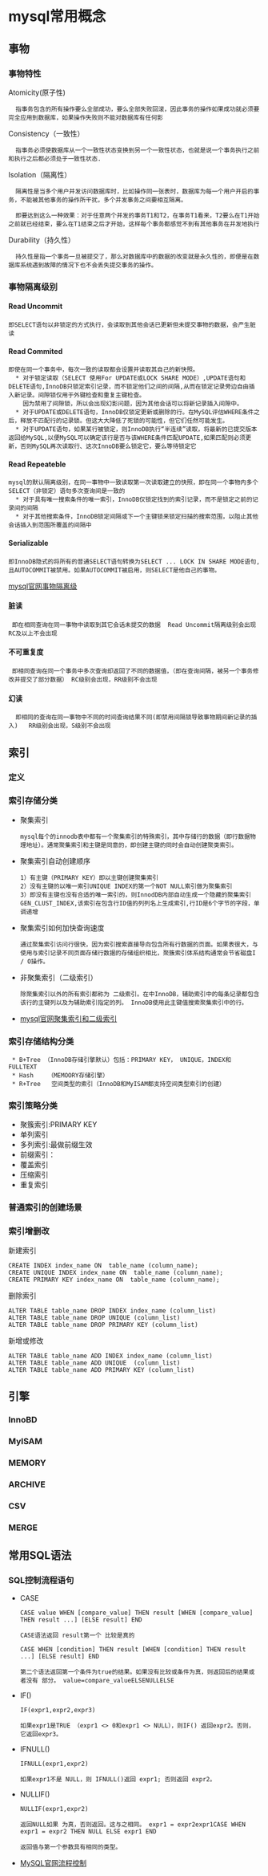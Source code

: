 # mysql常用概念

## 事物
### 事物特性
  Atomicity(原子性)
   
      指事务包含的所有操作要么全部成功，要么全部失败回滚，因此事务的操作如果成功就必须要完全应用到数据库，如果操作失败则不能对数据库有任何影
  
  Consistency（一致性）
  
      指事务必须使数据库从一个一致性状态变换到另一个一致性状态，也就是说一个事务执行之前和执行之后都必须处于一致性状态.
  
  Isolation（隔离性）
      
      隔离性是当多个用户并发访问数据库时，比如操作同一张表时，数据库为每一个用户开启的事务，不能被其他事务的操作所干扰，多个并发事务之间要相互隔离。
      
      即要达到这么一种效果：对于任意两个并发的事务T1和T2，在事务T1看来，T2要么在T1开始之前就已经结束，要么在T1结束之后才开始，这样每个事务都感觉不到有其他事务在并发地执行
      
  Durability（持久性）
  
      持久性是指一个事务一旦被提交了，那么对数据库中的数据的改变就是永久性的，即便是在数据库系统遇到故障的情况下也不会丢失提交事务的操作。
  
### 事物隔离级别
#### Read Uncommit
    即SELECT语句以非锁定的方式执行，会读取到其他会话已更新但未提交事物的数据，会产生脏读
#### Read Commited
    即使在同一个事务中，每次一致的读取都会设置并读取其自己的新快照。
      * 对于锁定读取（SELECT 使用For UPDATE或LOCK SHARE MODE）,UPDATE语句和DELETE语句,InnoDB只锁定索引记录，而不锁定他们之间的间隔,从而在锁定记录旁边自由插入新记录。间隙锁仅用于外键检查和重复主键检查。
        因为禁用了间隙锁，所以会出现幻影问题，因为其他会话可以将新记录插入间隙中。
      * 对于UPDATE或DELETE语句，InnoDB仅锁定更新或删除的行。在MySQL评估WHERE条件之后，释放不匹配行的记录锁。但这大大降低了死锁的可能性，但它们任然可能发生。
      * 对于UPDATE语句，如果某行被锁定，则InnoDB执行“半连续”读取，将最新的已提交版本返回给MySQL,以便MySQL可以确定该行是否与该WHERE条件匹配UPDATE,如果匹配则必须更新，否则MySQL再次读取行、这次InnoDB要么锁定它，要么等待锁定它
#### Read Repeateble
    mysql的默认隔离级别，在同一事物中一致读取第一次读取建立的快照，即在同一个事物内多个SELECT（非锁定）语句多次查询间是一致的
      * 对于具有唯一搜索条件的唯一索引，InnoDB仅锁定找到的索引记录，而不是锁定之前的记录间的间隔
      * 对于其他搜索条件，InnoDB锁定间隔或下一个主键锁来锁定扫描的搜索范围，以阻止其他会话插入到范围所覆盖的间隔中
#### Serializable
    即InnoDB隐式的将所有的普通SELECT语句转换为SELECT ... LOCK IN SHARE MODE语句,且AUTOCOMMIT被禁用。如果AUTOCOMMIT被启用，则SELECT是他自己的事物。


[mysql官网事物隔离级](https://dev.mysql.com/doc/refman/5.7/en/innodb-transaction-isolation-levels.html)

#### 脏读 
     即在相同查询在同一事物中读取到其它会话未提交的数据  Read Uncommit隔离级别会出现  RC及以上不会出现
#### 不可重复度
     即相同查询在同一个事务中多次查询却返回了不同的数据值，（即在查询间隔，被另一个事务修改并提交了部分数据） RC级别会出现，RR级别不会出现
#### 幻读
      即相同的查询在同一事物中不同的时间查询结果不同(即禁用间隔锁导致事物期间新记录的插入)   RR级别会出现，S级别不会出现

## 索引
### 定义
  
### 索引存储分类
   * 聚集索引
      
         mysql每个的innodb表中都有一个聚集索引的特殊索引，其中存储行的数据（即行数据物理地址）。通常聚集索引和主键是同意的，即创建主键的同时会自动创建聚类索引。
   * 聚集索引自动创建顺序
   
         1）有主键（PRIMARY KEY）即以主键创建聚集索引
         2）没有主键的以唯一索引UNIQUE INDEX的第一个NOT NULL索引做为聚集索引
         3）即没有主键也没有合适的唯一索引的，则InnodDB内部自动生成一个隐藏的聚集索引GEN_CLUST_INDEX,该索引在包含行ID值的列列名上生成索引,行ID是6个字节的字段，单调递增    
         
   * 聚集索引如何加快查询速度
      
         通过聚集索引访问行很快，因为索引搜索直接导向包含所有行数据的页面。如果表很大，与使用与索引记录不同页面存储行数据的存储组织相比，聚簇索引体系结构通常会节省磁盘I / O操作。


   * 非聚集索引（二级索引）
      
         除聚集索引以外的所有索引都称为 二级索引。在中InnoDB，辅助索引中的每条记录都包含该行的主键列以及为辅助索引指定的列。 InnoDB使用此主键值搜索聚集索引中的行。
         
   * [mysql官网聚集索引和二级索引](https://dev.mysql.com/doc/refman/5.7/en/innodb-index-types.html)
   
### 索引存储结构分类
   
     * B+Tree （InnoDB存储引擎默认）包括：PRIMARY KEY， UNIQUE，INDEX和 FULLTEXT
     * Hash    （MEMOORY存储引擎）
     * R+Tree   空间类型的索引（InnoDB和MyISAM都支持空间类型索引的创建）
  
### 索引策略分类
  * 聚簇索引:PRIMARY KEY
  * 单列索引      
  * 多列索引:最做前缀生效
  * 前缀索引：
  * 覆盖索引
  * 压缩索引
  * 重复索引

### 普通索引的创建场景

### 索引增删改
   新建索引
   
    CREATE INDEX index_name ON  table_name (column_name);
    CREATE UNIQUE INDEX index_name ON  table_name (column_name);
    CREATE PRIMARY KEY index_name ON  table_name (column_name);
   删除索引
 
    ALTER TABLE table_name DROP INDEX index_name (column_list)
    ALTER TABLE table_name DROP UNIQUE (column_list)
    ALTER TABLE table_name DROP PRIMARY KEY (column_list)
   新增或修改
   
    ALTER TABLE table_name ADD INDEX index_name (column_list)
    ALTER TABLE table_name ADD UNIQUE  (column_list)
    ALTER TABLE table_name ADD PRIMARY KEY (column_list)


## 引擎

### InnoBD
### MyISAM
### MEMORY
### ARCHIVE
### CSV
### MERGE

## 常用SQL语法

### SQL控制流程语句

   * CASE
      
         CASE value WHEN [compare_value] THEN result [WHEN [compare_value] THEN result ...] [ELSE result] END
         
         CASE语法返回 result第一个 比较是真的
        
         CASE WHEN [condition] THEN result [WHEN [condition] THEN result ...] [ELSE result] END
        
         第二个语法返回第一个条件为true的结果。如果没有比较或条件为真，则返回后的结果或者没有 部分。 value=compare_valueELSENULLELSE
      
   * IF()
       
         IF(expr1,expr2,expr3)
       
         如果expr1是TRUE （expr1 <> 0和expr1 <> NULL），则IF() 返回expr2。否则，它返回expr3。
      
   * IFNULL()
        
         IFNULL(expr1,expr2)
        
         如果expr1不是 NULL，则 IFNULL()返回 expr1; 否则返回 expr2。
      
   * NULLIF()
         
         NULLIF(expr1,expr2)
         
         返回NULL如果 为真，否则返回。这与之相同。 expr1 = expr2expr1CASE WHEN expr1 = expr2 THEN NULL ELSE expr1 END
         
         返回值与第一个参数具有相同的类型。
         
         
   * [MySQL官网流程控制](https://dev.mysql.com/doc/refman/5.7/en/control-flow-functions.html)
